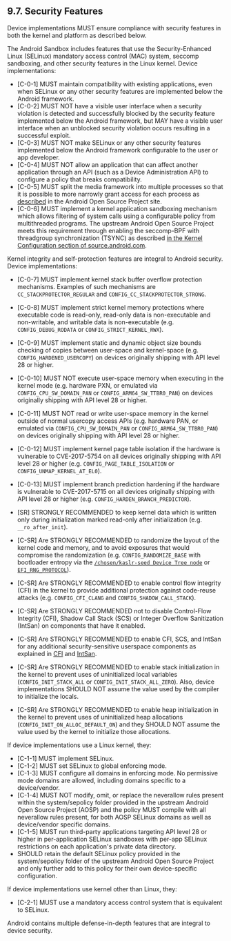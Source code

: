 ## 9.7\. Security Features
Device implementations MUST ensure compliance with security features in both the
kernel and platform as described below.

The Android Sandbox includes features that use the Security-Enhanced Linux
(SELinux) mandatory access control (MAC) system, seccomp sandboxing, and other
security features in the Linux kernel. Device implementations:

*   [C-0-1] MUST maintain compatibility with existing applications, even when
SELinux or any other security features are implemented below the Android
framework.
*   [C-0-2] MUST NOT have a visible user interface when a security
violation is detected and successfully blocked by the security feature
implemented below the Android framework, but MAY have a visible user interface
when an unblocked security violation occurs resulting in a successful exploit.
*   [C-0-3] MUST NOT make SELinux or any other security features implemented
below the Android framework configurable to the user or app developer.
*   [C-0-4]  MUST NOT allow an application that can affect another application
through an API (such as a Device Administration API) to configure a policy
that breaks compatibility.
*   [C-0-5] MUST split the media framework into multiple processes so that it
is possible to more narrowly grant access for each process as
[described](https://source.android.com/devices/media/framework-hardening.html#arch_changes)
in the Android Open Source Project site.
*   [C-0-6] MUST implement a kernel application sandboxing mechanism
which allows filtering of system calls using a configurable policy from
multithreaded programs. The upstream Android Open Source Project meets this
requirement through enabling the seccomp-BPF with threadgroup
synchronization (TSYNC) as described
[in the Kernel Configuration section of source.android.com](http://source.android.com/devices/tech/config/kernel.html#Seccomp-BPF-TSYNC).

Kernel integrity and self-protection features are integral to Android
security. Device implementations:

*   [C-0-7] MUST implement kernel stack buffer overflow protection mechanisms.
Examples of such mechanisms are `CC_STACKPROTECTOR_REGULAR` and
`CONFIG_CC_STACKPROTECTOR_STRONG`.
*   [C-0-8] MUST implement strict kernel memory protections where executable
code is read-only, read-only data is non-executable and non-writable, and
writable data is non-executable (e.g. `CONFIG_DEBUG_RODATA` or `CONFIG_STRICT_KERNEL_RWX`).
*   [C-0-9] MUST implement static and dynamic object size
bounds checking of copies between user-space and kernel-space
(e.g. `CONFIG_HARDENED_USERCOPY`) on devices originally shipping with API level
28 or higher.
*   [C-0-10] MUST NOT execute user-space memory when executing
in the kernel mode (e.g. hardware PXN, or emulated via
`CONFIG_CPU_SW_DOMAIN_PAN` or `CONFIG_ARM64_SW_TTBR0_PAN`) on devices
originally shipping with API level 28 or higher.
*   [C-0-11] MUST NOT read or write user-space memory in the
kernel outside of normal usercopy access APIs (e.g. hardware PAN, or
emulated via `CONFIG_CPU_SW_DOMAIN_PAN` or `CONFIG_ARM64_SW_TTBR0_PAN`)
on devices originally shipping with API level 28 or higher.
*   [C-0-12] MUST implement kernel page table isolation if the hardware is
vulnerable to CVE-2017-5754 on all devices originally shipping with API level
28 or higher (e.g. `CONFIG_PAGE_TABLE_ISOLATION` or
`CONFIG_UNMAP_KERNEL_AT_EL0`).
*   [C-0-13] MUST implement branch prediction hardening if the hardware is
vulnerable to CVE-2017-5715 on all devices originally shipping with API level
28 or higher (e.g. `CONFIG_HARDEN_BRANCH_PREDICTOR`).
*   [SR] STRONGLY RECOMMENDED to keep kernel data
which is written only during initialization marked read-only after
initialization (e.g. `__ro_after_init`).
*   [C-SR] Are STRONGLY RECOMMENDED to randomize the layout of the kernel code and
memory, and to avoid exposures that would compromise the randomization
(e.g. `CONFIG_RANDOMIZE_BASE` with bootloader entropy via the
[`/chosen/kaslr-seed Device Tree node`](https://git.kernel.org/pub/scm/linux/kernel/git/torvalds/linux.git/tree/Documentation/devicetree/bindings/chosen.txt)
or [`EFI_RNG_PROTOCOL`](https://docs.microsoft.com/en-us/windows-hardware/drivers/bringup/efi-rng-protocol)).

*   [C-SR] Are STRONGLY RECOMMENDED to enable control flow integrity (CFI) in
the kernel to provide additional protection against code-reuse attacks
(e.g. `CONFIG_CFI_CLANG` and `CONFIG_SHADOW_CALL_STACK`).
*   [C-SR] Are STRONGLY RECOMMENDED not to disable Control-Flow Integrity (CFI),
Shadow Call Stack (SCS) or Integer Overflow Sanitization (IntSan) on
components that have it enabled.
*   [C-SR] Are STRONGLY RECOMMENDED to enable CFI, SCS, and IntSan for any
additional security-sensitive userspace components as explained in
[CFI](https://source.android.com/devices/tech/debug/cfi) and
[IntSan](https://source.android.com/devices/tech/debug/intsan).
*   [C-SR] Are STRONGLY RECOMMENDED to enable stack initialization in the kernel
to prevent uses of uninitialized local variables (`CONFIG_INIT_STACK_ALL` or
`CONFIG_INIT_STACK_ALL_ZERO`).
Also, device implementations SHOULD NOT assume the value used by the compiler to
initialize the locals.
*   [C-SR] Are STRONGLY RECOMMENDED to enable heap initialization in the kernel
to prevent uses of uninitialized heap allocations
(`CONFIG_INIT_ON_ALLOC_DEFAULT_ON`) and they SHOULD NOT assume the value used by
the kernel to initialize those allocations.

If device implementations use a Linux kernel, they:

*   [C-1-1] MUST implement SELinux.
*   [C-1-2] MUST set SELinux to global enforcing mode.
*   [C-1-3] MUST configure all domains in enforcing mode. No permissive mode
domains are allowed, including domains specific to a device/vendor.
*   [C-1-4] MUST NOT modify, omit, or replace the neverallow rules present
within the system/sepolicy folder provided in the upstream Android Open Source
Project (AOSP) and the policy MUST compile with all neverallow rules present,
for both AOSP SELinux domains as well as device/vendor specific domains.
*   [C-1-5] MUST run third-party applications targeting API level 28 or higher
in per-application SELinux sandboxes with per-app SELinux restrictions on each
application's private data directory.
*   SHOULD retain the default SELinux policy provided in the system/sepolicy
folder of the upstream Android Open Source Project and only further add to this
policy for their own device-specific configuration.


If device implementations use kernel other than Linux, they:

*   [C-2-1] MUST use a mandatory access control system that is
equivalent to SELinux.

Android contains multiple defense-in-depth features that are integral to device
security.
